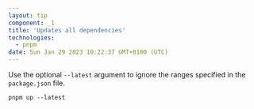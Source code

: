 ```yaml
---
layout: tip
component: _1
title: 'Updates all dependencies'
technologies:
  - pnpm
date: Sun Jan 29 2023 10:22:37 GMT+0100 (UTC)
---
```


Use the optional `--latest` argument to ignore the ranges specified in the `package.json` file.

```shell
pnpm up --latest
```
